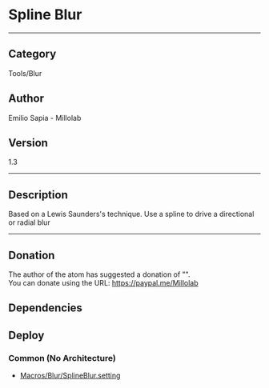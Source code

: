 # Spline Blur
___

## Category
Tools/Blur

## Author
Emilio Sapia - Millolab

## Version
1.3

___

## Description
<p>Based on a Lewis Saunders's technique. Use a spline to drive a directional or radial blur</p>




___

## Donation
The author of the atom has suggested a donation of "".  
You can donate using the URL: <a href="https://paypal.me/Millolab" class="button">https://paypal.me/Millolab</a>
## Dependencies

## Deploy

### Common (No Architecture)

<ul>
<li><a href="https://gitlab.com/WeSuckLess/Reactor/-/blob/master/Atoms/com.Millolab.SplineBlur/Macros/Blur/SplineBlur.setting?ref_type=heads">Macros/Blur/SplineBlur.setting</a></li>
</ul>
